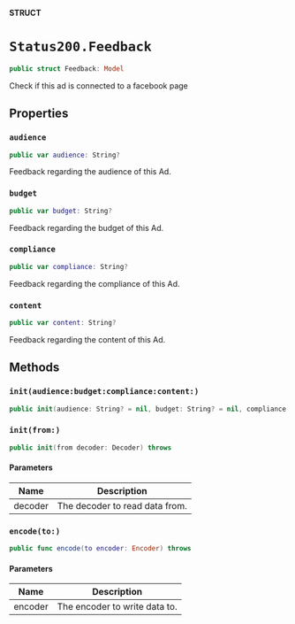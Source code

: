 **STRUCT**

# `Status200.Feedback`

```swift
public struct Feedback: Model
```

Check if this ad is connected to a facebook page

## Properties
### `audience`

```swift
public var audience: String?
```

Feedback regarding the audience of this Ad.

### `budget`

```swift
public var budget: String?
```

Feedback regarding the budget of this Ad.

### `compliance`

```swift
public var compliance: String?
```

Feedback regarding the compliance of this Ad.

### `content`

```swift
public var content: String?
```

Feedback regarding the content of this Ad.

## Methods
### `init(audience:budget:compliance:content:)`

```swift
public init(audience: String? = nil, budget: String? = nil, compliance: String? = nil, content: String? = nil)
```

### `init(from:)`

```swift
public init(from decoder: Decoder) throws
```

#### Parameters

| Name | Description |
| ---- | ----------- |
| decoder | The decoder to read data from. |

### `encode(to:)`

```swift
public func encode(to encoder: Encoder) throws
```

#### Parameters

| Name | Description |
| ---- | ----------- |
| encoder | The encoder to write data to. |
